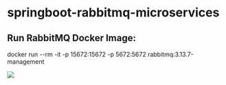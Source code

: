 # springboot-rabbitmq-microservices

## Run RabbitMQ Docker Image: 
docker run --rm -it -p 15672:15672 -p 5672:5672 rabbitmq:3.13.7-management


![](/home/erick/Documents/Cursos/Udemy/SpringBoot3_Microservices/my_code/springboot-rabbitmq-microservices/order-service/src/main/resources/templates/Screenshot%20from%202024-09-20%2013-28-32.png)